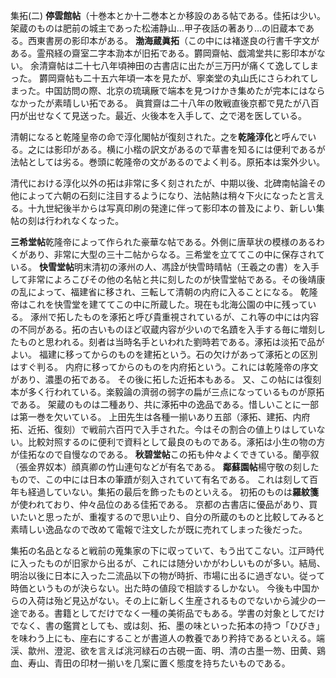 集拓(二)
**停雲館帖**（十巻本とか十二巻本とか移設のある帖である。佳拓は少い。架蔵のものは肥前の城主であった松浦静山…甲子夜話の著あり…の旧蔵本である。西東書房の影印本がある。
**渤海蔵眞拓**（この中には褚遂良の行書千字文がある。霊飛経の齋室二字本泐本が旧拓である。欝岡齋帖、戯鴻堂共に影印本がない。
余清齋帖は二十七八年頃神田の古書店に出たが三万円が痛くて逸してしまった。
欝岡齋帖も二十五六年頃一本を見たが、寧楽堂の丸山氏にさらわれてしまった。中国訪問の際、北京の琉璃厰で端本を見つけかき集めたが完本にはならなかったが素晴しい拓である。
眞賞齋は二十八年の敗戦直後京都で見たが八百円が出せなくて見送った。最近、火後本を入手して、之で渇を医している。

清朝になると乾隆皇帝の命で淳化閣帖が復刻された。之を**乾隆淳化**と呼んでいる。之には影印がある。横に小楷の訳文があるので草書を知るには便利であるが法帖としては劣る。巻頭に乾隆帝の文があるのでよく判る。原拓本は案外少い。

清代における淳化以外の拓は非常に多く刻されたが、中期以後、北碑南帖論その他によって六朝の石刻に注目するようになり、法帖熱は稍々下火になったと言える。十九世紀後半からは写真印刷の発達に伴って影印本の普及により、新しい集帖の刻は行われなくなった。

**三希堂帖**乾隆帝によって作られた豪華な帖である。外側に唐草状の模様のあるわくがあり、非常に大型の三十二帖からなる。三希堂を立ててこの中に保存されている。
**快雪堂帖**明末清初の涿州の人、馮詮が快雪時晴帖（王羲之の書）を入手して非常によろこびその他の名帖と共に刻したのが快雪堂帖である。その後靖康の乱によって、福建省に移され、三転して清朝の内府に入ることになる。
乾隆帝はこれを快雪堂を建ててこの中に所蔵した。現在も北海公園の中に残っている。
涿州で拓したものを涿拓と呼び貴重視されているが、これ等の中には内容の不同がある。拓の古いものほど収蔵内容が少いので名蹟を入手する毎に増刻したものと思われる。刻者は当時名手といわれた劉時若である。涿拓は淡拓で品がよい。
福建に移ってからのものを建拓という。石の欠けがあって涿拓との区別はすぐ判る。
内府に移ってからのものを内府拓という。これには乾隆帝の序文があり、濃墨の拓である。
その後に拓した近拓本もある。
又、この帖には復刻本が多く行われている。楽毅論の濟弱の弱字の扁が三点になっているものが原拓である。
架蔵のものは二種あり、共に涿拓中の逸品である。惜しいことに一部は第一巻を欠いている。
上田先生は各種一揃いあり五部（涿拓、建拓、内府拓、近拓、復刻）で戦前六百円で入手された。今はその割合の値上りはしていない。比較対照するのに便利で資料として最良のものである。涿拓は小生の物の方が佳拓なので自慢なのである。
**秋碧堂帖**この拓も仲々よくできている。蘭亭叙（張金界奴本）顔真卿の竹山連句などが有名である。
**鄰蘇園帖**楊守敬の刻したもので、この中には日本の筆蹟が刻入されていて有名である。
これは刻して百年も経過していない。集拓の最后を飾ったものといえる。
初拓のものは**羅紋箋**が使われており、仲々品位のある佳拓である。
京都の古書店に優品があり、買いたいと思ったが、重複するので思い止り、自分の所蔵のものと比較してみると素晴しい逸品なので改めて電報で注文したが既に売れてしまった後だった。

集拓の名品となると戦前の蒐集家の下に収っていて、もう出てこない。江戸時代に入ったものが旧家から出るが、これには随分いかがわしいものが多い。結局、明治以後に日本に入った二流品以下の物が時折、市場に出るに過ぎない。従って時価というものが決らない。出た時の値段で相談するしかない。
今後も中国からの入荷は殆ど見込がない。その上に新しく生産されるものでないから減少の一途である。書籍としてだけでなく一種の美術品でもある。学書の対象としてだけでなく、書の鑑賞としても、或は刻、拓、墨の味といった拓本の持つ「ひびき」を味わう上にも、座右にすることが書道人の教養であり矜持であるといえる。端渓、歙州、澄泥、欲を言えば洮河緑石の古硯一面、明、清の古墨一笏、田黄、鶏血、寿山、青田の印材一揃いを几案に置く態度を持ちたいものである。